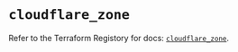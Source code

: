 # `cloudflare_zone`

Refer to the Terraform Registory for docs: [`cloudflare_zone`](https://registry.terraform.io/providers/cloudflare/cloudflare/4.18.0/docs/resources/zone).
